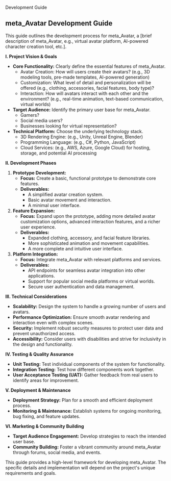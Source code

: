  Development Guide

##  meta_Avatar Development Guide

This guide outlines the development process for meta_Avatar, a [brief description of meta_Avatar, e.g., virtual avatar platform, AI-powered character creation tool, etc.]. 

**I.  Project Vision & Goals**

* **Core Functionality:**  Clearly define the essential features of meta_Avatar. 
    * Avatar Creation:  How will users create their avatars? (e.g., 3D modeling tools, pre-made templates, AI-powered generation)
    * Customization: What level of detail and personalization will be offered (e.g., clothing, accessories, facial features, body type)?
    * Interaction: How will avatars interact with each other and the environment? (e.g., real-time animation, text-based communication, virtual worlds)
* **Target Audience:** Identify the primary user base for meta_Avatar.  
    * Gamers?
    * Social media users?
    * Businesses looking for virtual representation?
* **Technical Platform:**  Choose the underlying technology stack.
    * 3D Rendering Engine: (e.g., Unity, Unreal Engine, Blender)
    * Programming Language: (e.g., C#, Python, JavaScript)
    * Cloud Services: (e.g., AWS, Azure, Google Cloud) for hosting, storage, and potential AI processing

**II. Development Phases**

1. **Prototype Development:**
    * **Focus:**  Create a basic, functional prototype to demonstrate core features.
    * **Deliverables:**
        * A simplified avatar creation system.
        * Basic avatar movement and interaction.
        * A minimal user interface.
2. **Feature Expansion:**
    * **Focus:**  Expand upon the prototype, adding more detailed avatar customization options, advanced interaction features, and a richer user experience.
    * **Deliverables:**
        * Expanded clothing, accessory, and facial feature libraries.
        * More sophisticated animation and movement capabilities.
        * A more complete and intuitive user interface.
3. **Platform Integration:**
    * **Focus:** Integrate meta_Avatar with relevant platforms and services.
    * **Deliverables:**
        * API endpoints for seamless avatar integration into other applications.
        * Support for popular social media platforms or virtual worlds.
        * Secure user authentication and data management.

**III.  Technical Considerations**

* **Scalability:** Design the system to handle a growing number of users and avatars.
* **Performance Optimization:**  Ensure smooth avatar rendering and interaction even with complex scenes.
* **Security:** Implement robust security measures to protect user data and prevent unauthorized access.
* **Accessibility:**  Consider users with disabilities and strive for inclusivity in the design and functionality.

**IV.  Testing & Quality Assurance**

* **Unit Testing:**  Test individual components of the system for functionality.
* **Integration Testing:**  Test how different components work together.
* **User Acceptance Testing (UAT):**  Gather feedback from real users to identify areas for improvement.

**V.  Deployment & Maintenance**

* **Deployment Strategy:**  Plan for a smooth and efficient deployment process.
* **Monitoring & Maintenance:**  Establish systems for ongoing monitoring, bug fixing, and feature updates.

**VI.  Marketing & Community Building**

* **Target Audience Engagement:**  Develop strategies to reach the intended user base.
* **Community Building:**  Foster a vibrant community around meta_Avatar through forums, social media, and events.



This guide provides a high-level framework for developing meta_Avatar.  The specific details and implementation will depend on the project's unique requirements and goals.
